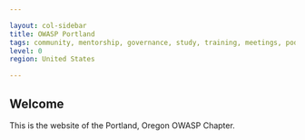 ```yaml
---

layout: col-sidebar
title: OWASP Portland
tags: community, mentorship, governance, study, training, meetings, podcasts, committees, sponsors
level: 0
region: United States

---
```


## Welcome

This is the website of the Portland, Oregon OWASP Chapter.
